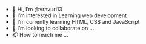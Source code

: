 - 👋 Hi, I’m @vravuri13
- 👀 I’m interested in Learning web development
- 🌱 I’m currently learning HTML, CSS and JavaScript
- 💞️ I’m looking to collaborate on ...
- 📫 How to reach me ...

<!---
vravuri13/vravuri13 is a ✨ special ✨ repository because its `README.md` (this file) appears on your GitHub profile.
You can click the Preview link to take a look at your changes.
--->
